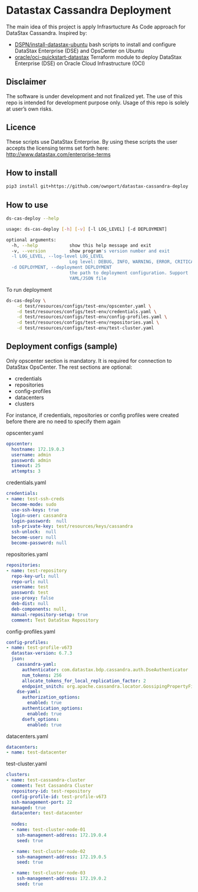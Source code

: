 # Datastax Cassandra Deployment

The main idea of this project is apply Infrasrtucture As Code approach for DataStax Cassandra. Inspired by:
- [DSPN/install-datastax-ubuntu](https://github.com/DSPN/install-datastax-ubuntu) bash scripts to install and configure DataStax Enterprise (DSE) and OpsCenter on Ubuntu 
- [oracle/oci-quickstart-datastax](https://github.com/oracle/oci-quickstart-datastax) Terraform module to deploy DataStax Enterprise (DSE) on Oracle Cloud Infrastructure (OCI) 

## Disclaimer

The software is under development and not finalized yet. The use of this repo is intended for development purpose only. Usage of this repo is solely at user’s own risks. 

## Licence

These scripts use DataStax Enterprise.  By using these scripts the user accepts the licensing terms set forth here: http://www.datastax.com/enterprise-terms

## How to install

```sh
pip3 install git+https://github.com/ownport/datastax-cassandra-deploy
```

## How to use
```sh
ds-cas-deploy --help

usage: ds-cas-deploy [-h] [-v] [-l LOG_LEVEL] [-d DEPLOYMENT]

optional arguments:
  -h, --help            show this help message and exit
  -v, --version         show program's version number and exit
  -l LOG_LEVEL, --log-level LOG_LEVEL
                        Log level: DEBUG, INFO, WARNING, ERROR, CRITICAL
  -d DEPLOYMENT, --deployment DEPLOYMENT
                        the path to deployment configuration. Support
                        YAML/JSON file
```

To run deployment
```sh
ds-cas-deploy \
	-d test/resources/configs/test-env/opscenter.yaml \
	-d test/resources/configs/test-env/credentials.yaml \
	-d test/resources/configs/test-env/config-profiles.yaml \
	-d test/resources/configs/test-env/repositories.yaml \
	-d test/resources/configs/test-env/test-cluster.yaml
```

## Deployment configs (sample)

Only opscenter section is mandatory. It is required for connection to DataStax OpsCenter. The rest sections are optional:
- credentials
- repositories
- config-profiles
- datacenters
- clusters

For instance, if credentials, repositories or config profiles were created before there are no need to specify them again 

opscenter.yaml
```yaml
opscenter:
  hostname: 172.19.0.3
  username: admin
  password: admin
  timeout: 25
  attempts: 3
```

credentials.yaml
```yaml
credentials:
- name: test-ssh-creds
  become-mode: sudo
  use-ssh-keys: true
  login-user: cassandra
  login-password:  null
  ssh-private-key: test/resources/keys/cassandra
  ssh-unlock:  null
  become-user: null
  become-password: null
```

repositories.yaml
```yaml
repositories:
- name: test-repository
  repo-key-url: null
  repo-url: null
  username: test
  password: test
  use-proxy: false
  deb-dist: null
  deb-components: null,
  manual-repository-setup: true
  comment: Test DataStax Repository
```

config-profiles.yaml
```yaml
config-profiles:
- name: test-profile-v673 
  datastax-version: 6.7.3
  json:
    cassandra-yaml: 
      authenticator: com.datastax.bdp.cassandra.auth.DseAuthenticator
      num_tokens: 256
      allocate_tokens_for_local_replication_factor: 2
      endpoint_snitch: org.apache.cassandra.locator.GossipingPropertyFileSnitch
    dse-yaml: 
      authorization_options: 
        enabled: true
      authentication_options: 
        enabled: true
      dsefs_options:
        enabled: true
```

datacenters.yaml
```yaml
datacenters:
- name: test-datacenter
```

test-cluster.yaml
```yaml
clusters:
- name: test-cassandra-cluster
  comment: Test Cassandra Cluster
  repository-id: test-repository
  config-profile-id: test-profile-v673
  ssh-management-port: 22
  managed: true
  datacenter: test-datacenter
  
  nodes:
  - name: test-cluster-node-01
    ssh-management-address: 172.19.0.4
    seed: true

  - name: test-cluster-node-02
    ssh-management-address: 172.19.0.5
    seed: true

  - name: test-cluster-node-03
    ssh-management-address: 172.19.0.2
    seed: true
```

